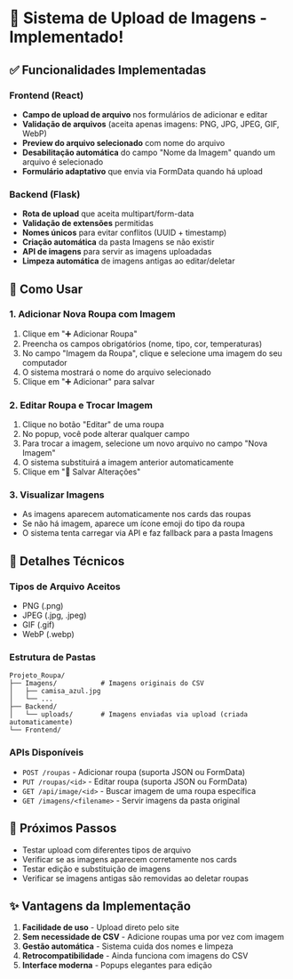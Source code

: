 # 📸 Sistema de Upload de Imagens - Implementado!

## ✅ Funcionalidades Implementadas

### Frontend (React)
- **Campo de upload de arquivo** nos formulários de adicionar e editar
- **Validação de arquivos** (aceita apenas imagens: PNG, JPG, JPEG, GIF, WebP)
- **Preview do arquivo selecionado** com nome do arquivo
- **Desabilitação automática** do campo "Nome da Imagem" quando um arquivo é selecionado
- **Formulário adaptativo** que envia via FormData quando há upload

### Backend (Flask)
- **Rota de upload** que aceita multipart/form-data
- **Validação de extensões** permitidas
- **Nomes únicos** para evitar conflitos (UUID + timestamp)
- **Criação automática** da pasta Imagens se não existir
- **API de imagens** para servir as imagens uploadadas
- **Limpeza automática** de imagens antigas ao editar/deletar

## 🚀 Como Usar

### 1. Adicionar Nova Roupa com Imagem
1. Clique em "➕ Adicionar Roupa"
2. Preencha os campos obrigatórios (nome, tipo, cor, temperaturas)
3. No campo "Imagem da Roupa", clique e selecione uma imagem do seu computador
4. O sistema mostrará o nome do arquivo selecionado
5. Clique em "➕ Adicionar" para salvar

### 2. Editar Roupa e Trocar Imagem
1. Clique no botão "Editar" de uma roupa
2. No popup, você pode alterar qualquer campo
3. Para trocar a imagem, selecione um novo arquivo no campo "Nova Imagem"
4. O sistema substituirá a imagem anterior automaticamente
5. Clique em "💾 Salvar Alterações"

### 3. Visualizar Imagens
- As imagens aparecem automaticamente nos cards das roupas
- Se não há imagem, aparece um ícone emoji do tipo da roupa
- O sistema tenta carregar via API e faz fallback para a pasta Imagens

## 🔧 Detalhes Técnicos

### Tipos de Arquivo Aceitos
- PNG (.png)
- JPEG (.jpg, .jpeg)
- GIF (.gif)
- WebP (.webp)

### Estrutura de Pastas
```
Projeto_Roupa/
├── Imagens/           # Imagens originais do CSV
│   ├── camisa_azul.jpg
│   └── ...
├── Backend/
│   └── uploads/       # Imagens enviadas via upload (criada automaticamente)
└── Frontend/
```

### APIs Disponíveis
- `POST /roupas` - Adicionar roupa (suporta JSON ou FormData)
- `PUT /roupas/<id>` - Editar roupa (suporta JSON ou FormData)
- `GET /api/image/<id>` - Buscar imagem de uma roupa específica
- `GET /imagens/<filename>` - Servir imagens da pasta original

## 🎯 Próximos Passos
- Testar upload com diferentes tipos de arquivo
- Verificar se as imagens aparecem corretamente nos cards
- Testar edição e substituição de imagens
- Verificar se imagens antigas são removidas ao deletar roupas

## ✨ Vantagens da Implementação
1. **Facilidade de uso** - Upload direto pelo site
2. **Sem necessidade de CSV** - Adicione roupas uma por vez com imagem
3. **Gestão automática** - Sistema cuida dos nomes e limpeza
4. **Retrocompatibilidade** - Ainda funciona com imagens do CSV
5. **Interface moderna** - Popups elegantes para edição
